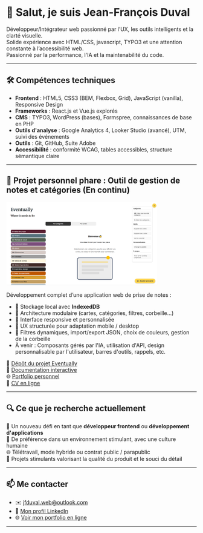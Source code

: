 # 👋 Salut, je suis Jean-François Duval

Développeur/Intégrateur web passionné par l’UX, les outils intelligents et la clarté visuelle.  
Solide expérience avec HTML/CSS, javascript, TYPO3 et une attention constante à l’accessibilité web.  
Passionné par la performance, l'IA et la maintenabilité du code.

---

## 🛠️ Compétences techniques

- **Frontend** : HTML5, CSS3 (BEM, Flexbox, Grid), JavaScript (vanilla), Responsive Design
- **Frameworks** : React.js et Vue.js explorés
- **CMS** : TYPO3, WordPress (bases), Formspree, connaissances de base en PHP
- **Outils d'analyse** : Google Analytics 4, Looker Studio (avancé), UTM, suivi des événements
- **Outils** : Git, GitHub, Suite Adobe
- **Accessibilité** : conformité WCAG, tables accessibles, structure sémantique claire

---

## 🧪 Projet personnel phare : Outil de gestion de notes et catégories (En continu)

<img src="./images/eventually.png" alt="Capture du projet" width="400"/>

Développement complet d’une application web de prise de notes :
- 💾 Stockage local avec **IndexedDB**
- 🧱 Architecture modulaire (cartes, catégories, filtres, corbeille…)
- 🎨 Interface responsive et personnalisée
- 🧭 UX structurée pour adaptation mobile / desktop
- 🔧 Filtres dynamiques, import/export JSON, choix de couleurs, gestion de la corbeille
- À venir : Composants gérés par l'IA, utilisation d'API, design personnalisable par l'utilisateur, barres d'outils, rappels, etc.

🔗 [Dépôt du projet Eventually](https://github.com/jeffduval1/eventually)  
📘 [Documentation interactive](https://jeffduval1.github.io/eventually_doc/)  
🌐 [Portfolio personnel](https://jeffduval1.github.io/portfolio/)  
📄 [CV en ligne](https://jeffduval1.github.io/cv-jf-duval/)

---

## 🔍 Ce que je recherche actuellement

🎯 Un nouveau défi en tant que **développeur frontend** ou **développement d'applications**  
🤝 De préférence dans un environnement stimulant, avec une culture humaine  
🌐 Télétravail, mode hybride ou contrat public / parapublic  
🧠 Projets stimulants valorisant la qualité du produit et le souci du détail

---

## 📫 Me contacter

- ✉️ [jfduval.web@outlook.com](mailto:jfduval.web@outlook.com)
- 💼 [Mon profil LinkedIn](https://www.linkedin.com/in/jeanfrancoisduval)
- 🌐 [Voir mon portfolio en ligne](https://jeffduval1.github.io/portfolio/)

---
